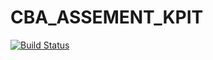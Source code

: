 # CBA_ASSEMENT_KPIT

[![Build Status](https://travis-ci.org/akashm3/CBA_ASSEMENT_KPIT.svg?branch=master)](https://travis-ci.org/akashm3/CBA_ASSEMENT_KPIT)
